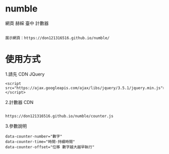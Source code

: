 # numble

網頁 赫綵 臺中 計數器
```

展示網頁：https://don121316516.github.io/numble/
```

# 使用方式

1.請先 CDN JQuery

```
<script src="https://ajax.googleapis.com/ajax/libs/jquery/3.5.1/jquery.min.js"></script>
```
2.計數器 CDN
```

https://don121316516.github.io/numble/counter.js
```

3.參數說明
```
data-counter-number="數字"
data-counter-time="時間-持續時間"
data-counter-offset="位移 數字越大越早執行"
```